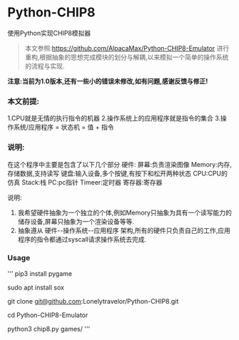 # Python-CHIP8
使用Python实现CHIP8模拟器

> 本文参照:https://github.com/AlpacaMax/Python-CHIP8-Emulator 进行重构,根据抽象的思想完成模块的划分与解耦,以来模拟一个简单的操作系统的流程与实现.

**注意:当前为1.0版本,还有一些小的错误未修改,如有问题,感谢反馈与修正!**

### 本文前提:
1.CPU就是无情的执行指令的机器
2.操作系统上的应用程序就是指令的集合
3.操作系统/应用程序 = 状态机 = 值 + 指令

### 说明:
在这个程序中主要是包含了以下几个部分
硬件:
  屏幕:负责渲染图像
  Memory:内存,存储数据,支持读写
  键盘:输入设备,多个按键,有按下和松开两种状态
  CPU:CPU的仿真
    Stack:栈
    PC:pc指针
    Timeer:定时器
    寄存器:寄存器

说明:
1. 我希望硬件抽象为一个独立的个体,例如Memory只抽象为具有一个读写能力的储存设备,屏幕只抽象为一个渲染设备等等.
2. 抽象遵从 硬件--操作系统--应用程序 架构,所有的硬件只负责自己的工作,应用程序的指令都通过syscall请求操作系统去完成.

### Usage
'''
pip3 install pygame

sudo apt install sox

git clone git@github.com:Lonelytravelor/Python-CHIP8.git

cd Python-CHIP8-Emulator

python3 chip8.py games/<Your game>
'''
